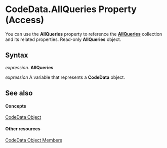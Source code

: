 
# CodeData.AllQueries Property (Access)

You can use the  **AllQueries** property to reference the **[AllQueries](9b67f04c-2642-0dcc-2a64-8ca8fa7249b3.md)** collection and its related properties. Read-only **AllQueries** object.


## Syntax

 _expression_. **AllQueries**

 _expression_ A variable that represents a **CodeData** object.


## See also


#### Concepts


[CodeData Object](fc207136-4d18-2c7d-ffe6-0e1ad7c2fc32.md)
#### Other resources


[CodeData Object Members](781a0588-fc3d-156a-36eb-7a61894f5647.md)